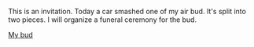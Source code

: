 This is an invitation.
Today a car smashed one of my air bud. It's split into two pieces. 
I will organize a funeral ceremony for the bud.

[My bud](https://raw.githubusercontent.com/fatiherikli/funeral-party/master/buds.jpg)
